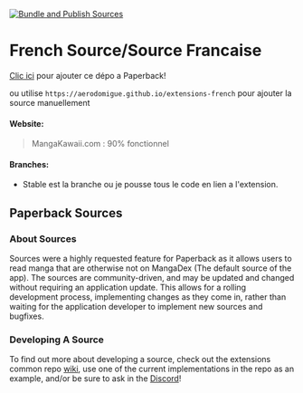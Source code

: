 [![Bundle and Publish Sources](https://github.com/aerodomigue/extensions-promises/actions/workflows/main.yml/badge.svg)](https://github.com/aerodomigue/extensions-promises/actions/workflows/main.yml)
# French Source/Source Francaise

[Clic ici](https://paperback.moe/addRepo/?name=French%20Source%27s%20Extensions&url=https%3A%2F%2Faerodomigue.github.io%2Fextensions-french) pour ajouter ce dépo a Paperback!

ou utilise `https://aerodomigue.github.io/extensions-french` pour ajouter la source manuellement

#### Website:
> MangaKawaii.com : 90% fonctionnel


#### Branches:
- Stable est la branche ou je pousse tous le code en lien a l'extension.



## Paperback Sources
### About Sources
Sources were a highly requested feature for Paperback as it allows users to read manga that are otherwise not on MangaDex (The default source of the app). The sources are community-driven, and may be updated and changed without requiring an application update. This allows for a rolling development process, implementing changes as they come in, rather than waiting for the application developer to implement new sources and bugfixes. 

###  Developing A Source
To find out more about developing a source, check out the extensions common repo [wiki](https://github.com/Paperback-iOS/extensions-common/wiki/Intro-to-Paperback-Sources), use one of the current implementations in the repo as an example, and/or be sure to ask in the [Discord](https://discord.gg/Ny83JV3)!
